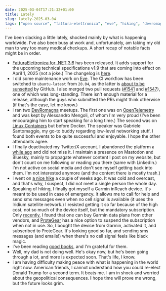 ```yaml
---
date: 2025-03-04T17:21:32+01:00
title: Lately
slug: lately-2025-03-04
tags: ["open source", "fattura-elettronica", "eve", "hiking", "devromagna", "twitter"]
---
```

I've been slacking a little lately, shocked mainly by what is happening
worldwide. I've also been busy at work and, unfortunately, am taking my old man
to way too many medical checkups. A short recap of notable facts might be in
order.

- [FatturaElettronica for .NET 3.6](https://www.nuget.org/packages/FatturaElettronica/3.6.0) has been released. It adds support for the upcoming technical specifications v1.9 that are coming into effect on April 1, 2025 (not a joke.) The changelog is [here](https://fatturaelettronicaopensource.org/docs/changelog.html#v-360).
- I did some maintenance work on [Eve](https://python-eve.org). The CI workflow has been switched to `ubuntu-latest` from `20.04`, as the latter is [about to be sunsetted](https://github.com/actions/runner-images/issues/11101) by GitHub. I also merged two pull requests ([#1541](https://github.com/pyeve/eve/pull/1541) and [#1547](https://github.com/pyeve/eve/pull/1547)), one of which was long-standing. There isn't enough material for a release, although the guys who submitted the PRs might think otherwise (if that's the case, let me know.)
- I ran two [DevRomagna](https://www.meetup.com/devromagna/) meetups. The first one was on [OpenTelemetry](https://www.meetup.com/devromagna/events/304417824/) and was kept by Alessandro Mengoli, of whom I'm very proud (I've been encouraging him to start speaking for a long time.) The second was on [Linux Containers](https://www.meetup.com/devromagna/events/305974494/?eventOrigin=group_past_events) but before Docker. The speaker was Gabriele Santomaggio, my go-to buddy regarding low-level networking stuff. I found both events to be quite successful and enjoyable. I hope the other attendants agree.
- I finally deactivated my Twitter/X account. I abandoned the platform a [while ago](/im-leaving-twitter/x/) and did not miss it. I maintain a presence on Mastodon and Bluesky, mainly to propagate whatever content I post on my website, but don't count on me following or reading you there (same with LinkedIn.) I'm not active on social media and don't see myself getting back into them. I'm not interested anymore (and the content there is mostly trash.) 
- I went on [a nice hike](https://out.ac/IPUdpG) a couple of weeks ago. It was cold and overcast, and that's why, I suspect, I did not meet a single person the whole day.
- Speaking of hiking, I finally got myself a Garmin inReach device. It's meant to be used in case of emergency. It allows me to call for help  and send sms messages even when no cell signal is available (it uses the Iridium satellite network.) I resisted getting it so far because of the high cost, not so much of the device itself, but the mandatory subscription. Only [recently](https://youtu.be/Hv7cH_oShbw?si=KTYHBBuR5frjJMxU), I found that one can buy Garmin data plans from other vendors, and [ProteGear](https://www.protegear.de/en-gb/inreach-dataplans) has a nice option to suspend the subscription when not in use. So, I bought the device from Garmin, activated it, and subscribed to ProteGear. It's looking good so far, and sending sms messages (and emails!) when there's no cell signal feels like black magic.
- I've been reading [good books](/books-i-have-read), and I'm grateful for them.
- Well, my dad is not doing well. He's okay now, but he's been going through a lot, and more is expected soon. That's life, I know.
- I am having difficulty making peace with what is happening in the world right now. American friends, I cannot understand how you could re-elect Donald Trump for a second term. It beats me. I am in shock and worried about the geopolitical consequences. I hope time will prove me wrong, but the future looks grim.